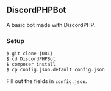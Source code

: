 ## DiscordPHPBot

A basic bot made with DiscordPHP.

### Setup

```
$ git clone {URL}
$ cd DiscordPHPBot
$ composer install
$ cp config.json.default config.json
```

Fill out the fields in `config.json`.

